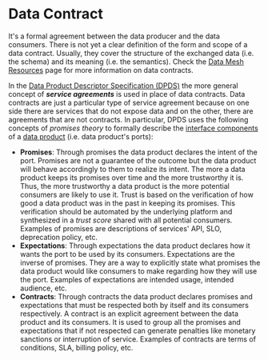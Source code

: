 # Data Contract

It's a formal agreement between the data producer and the data consumers. There is not yet a clear definition of the form and scope of a data contract. Usually, they cover the structure of the exchanged data (i.e. the schema) and its meaning (i.e. the semantics). Check the [Data Mesh Resources](../resources/resources.md) page for more information on data contracts.

In the [Data Product Descriptor Specification (DPDS)](../resources/specifications/README.md) the more general concept of ***service agreements*** is used in place of data contracts. Data contracts are just a particular type of service agreement because on one side there are services that do not expose data and on the other, there are agreements that are not contracts. In particular, DPDS uses the following concepts of *promises theory* to formally describe the [interface components](./data-product-descriptor.md#interface-components) of a [data product](./data-product.md) (i.e. data product's ports):

- **<a name="definitionsDataProductPortsPromises"></a>Promises**: Through promises the data product declares the intent of the port. Promises are not a guarantee of the outcome but the data product will behave accordingly to them to realize its intent. The more a data product keeps its promises over time and the more trustworthy it is. Thus, the more trustworthy a data product is the more potential consumers are likely to use it. Trust is based on the verification of how good a data product was in the past in keeping its promises. This verification should be automated by the underlying platform and synthesized in a *trust score* shared with all potential consumers. Examples of promises are descriptions of services' API, SLO, deprecation policy, etc.
- **<a name="definitionsDataProductPortsExpectations"></a>Expectations**: Through expectations the data product declares how it wants the port to be used by its consumers. Expectations are the inverse of promises. They are a way to explicitly state what promises the data product would like consumers to make regarding how they will use the port. Examples of expectations are intended usage, intended audience, etc.
- **<a name="definitionsDataProductPortsContracts"></a>Contracts**: Through contracts the data product declares promises and expectations that must be respected both by itself and its consumers respectively. A contract is an explicit agreement between the data product and its consumers. It is used to group all the promises and expectations that if not respected can generate penalties like monetary sanctions or interruption of service. Examples of contracts are terms of conditions, SLA, billing policy, etc.


        